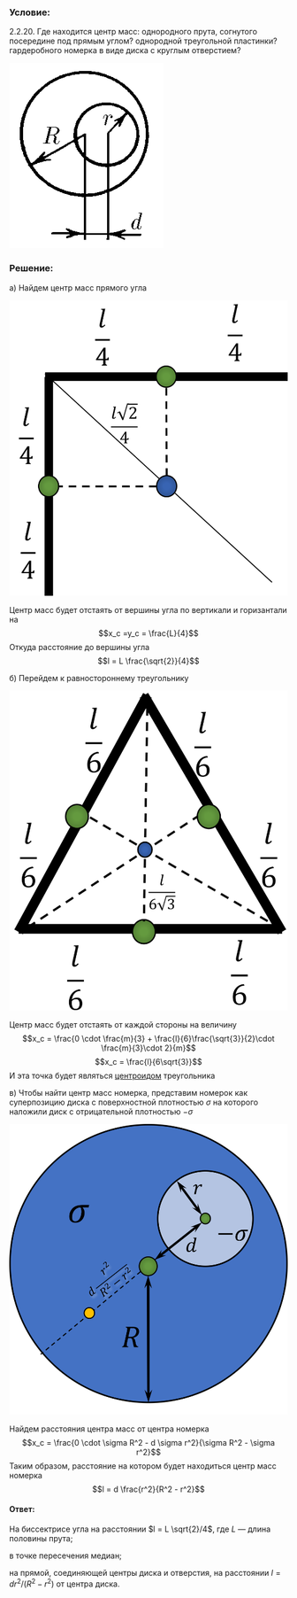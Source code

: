 ###  Условие: 

$2.2.20.$ Где находится центр масс: однородного прута, согнутого посередине под прямым углом? однородной треугольной пластинки? гардеробного номерка в виде диска с круглым отверстием? 

![К задаче $2.2.20$|279x335, 25%](../../img/2.2.20/2.2.20.png)

###  Решение: 

a) Найдем центр масс прямого угла 

![Центр масс прямого угла|1336x1417, 30%](../../img/2.2.20/Picture3.svg)

Центр масс будет отстаять от вершины угла по вертикали и горизантали на $$x_c =y_c = \frac{L}{4}$$ Откуда расстояние до вершины угла $$l = L \frac{\sqrt{2}}{4}$$ 

б) Перейдем к равностороннему треугольнику 

![Центр масс равностороннего треугольника|1180x1350, 30%](../../img/2.2.20/Picture2.svg)

Центр масс будет отстаять от каждой стороны на величину $$x_c = \frac{0 \cdot \frac{m}{3} + \frac{l}{6}\frac{\sqrt{3}}{2}\cdot \frac{m}{3}\cdot 2}{m}$$ $$x_c = \frac{l}{6\sqrt{3}}$$ И эта точка будет являться [центроидом](https://en.wikipedia.org/wiki/Centroid) треугольника 

в) Чтобы найти центр масс номерка, представим номерок как суперпозицию диска с поверхностной плотностью $\sigma$ на которого наложили диск с отрицательной плотностью $-\sigma$ 

![Центр масс номерка|1506x1568, 40%](../../img/2.2.20/Picture1.svg)

Найдем расстояния центра масс от центра номерка $$x_c = \frac{0 \cdot \sigma R^2 - d \sigma r^2}{\sigma R^2 - \sigma r^2}$$ Таким образом, расстояние на котором будет находиться центр масс номерка $$l = d \frac{r^2}{R^2 - r^2}$$ 

####  Ответ: 

На биссектрисе угла на расстоянии $l = L \sqrt{2}/4$, где $L$ — длина половины прута; 

в точке пересечения медиан; 

на прямой, соединяющей центры диска и отверстия, на расстоянии $l = dr^2/(R^2 − r^2)$ от центра диска. 

  

